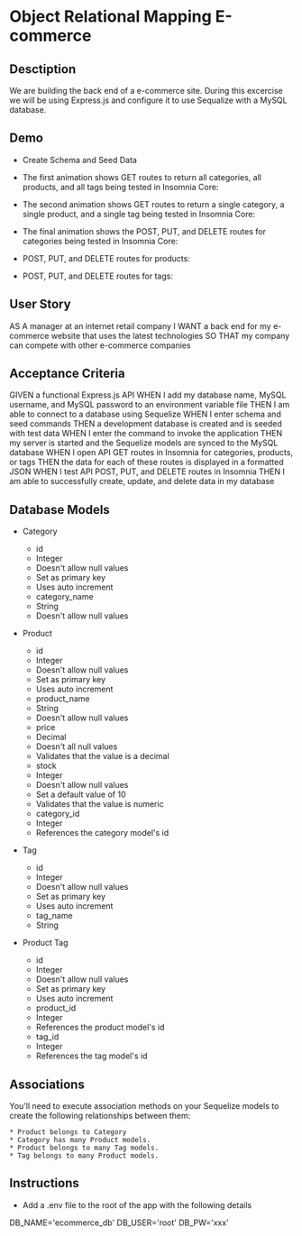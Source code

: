 # Object Relational Mapping E-commerce

## Desctiption
We are building the back end of a e-commerce site. During this excercise we will be using Express.js and configure it to use Sequalize with a MySQL database.

## Demo
* Create Schema and Seed Data

* The first animation shows GET routes to return all categories, all products, and all tags being tested in Insomnia Core:

* The second animation shows GET routes to return a single category, a single product, and a single tag being tested in Insomnia Core:

* The final animation shows the POST, PUT, and DELETE routes for categories being tested in Insomnia Core:

* POST, PUT, and DELETE routes for products:

* POST, PUT, and DELETE routes for tags:

## User Story
AS A manager at an internet retail company
I WANT a back end for my e-commerce website that uses the latest technologies
SO THAT my company can compete with other e-commerce companies

## Acceptance Criteria
GIVEN a functional Express.js API
WHEN I add my database name, MySQL username, and MySQL password to an environment variable file
THEN I am able to connect to a database using Sequelize
WHEN I enter schema and seed commands
THEN a development database is created and is seeded with test data
WHEN I enter the command to invoke the application
THEN my server is started and the Sequelize models are synced to the MySQL database
WHEN I open API GET routes in Insomnia for categories, products, or tags
THEN the data for each of these routes is displayed in a formatted JSON
WHEN I test API POST, PUT, and DELETE routes in Insomnia
THEN I am able to successfully create, update, and delete data in my database

## Database Models
* Category
    * id
    * Integer
    * Doesn't allow null values
    * Set as primary key
    * Uses auto increment
    * category_name
    * String
    * Doesn't allow null values

* Product
    * id
    * Integer
    * Doesn't allow null values
    * Set as primary key
    * Uses auto increment
    * product_name
    * String 
    * Doesn't allow null values
    * price
    * Decimal
    * Doesn't all null values
    * Validates that the value is a decimal
    * stock
    * Integer
    * Doesn't allow null values
    * Set a default value of 10
    * Validates that the value is numeric
    * category_id
    * Integer
    * References the category model's id

* Tag
    * id
    * Integer
    * Doesn't allow null values
    * Set as primary key
    * Uses auto increment
    * tag_name
    * String

* Product Tag
    * id
    * Integer
    * Doesn't allow null values
    * Set as primary key
    * Uses auto increment
    * product_id
    * Integer
    * References the product model's id
    * tag_id
    * Integer
    * References the tag model's id

## Associations
You'll need to execute association methods on your Sequelize models to create the following relationships between them:

    * Product belongs to Category
    * Category has many Product models.
    * Product belongs to many Tag models.
    * Tag belongs to many Product models.

## Instructions
* Add a .env file to the root of the app with the following details

DB_NAME='ecommerce_db'
DB_USER='root'
DB_PW='xxx'